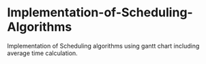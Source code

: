 Implementation-of-Scheduling-Algorithms
=======================================

Implementation of Scheduling algorithms using gantt chart including average time calculation.
